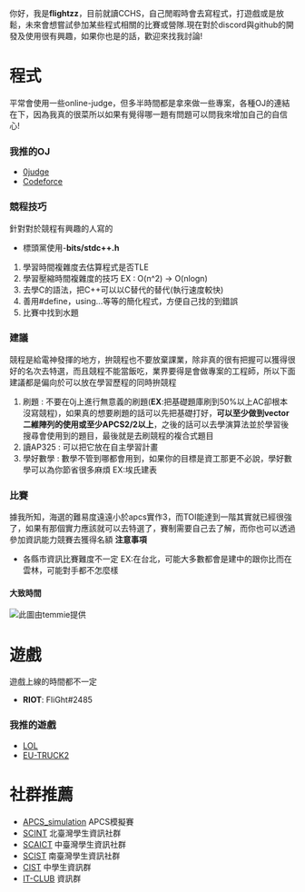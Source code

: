
你好，我是**flightzz**，目前就讀CCHS，自己閒暇時會去寫程式，打遊戲或是放鬆，未來會想嘗試參加某些程式相關的比賽或營隊.現在對於discord與github的開發及使用很有興趣，如果你也是的話，歡迎來找我討論!
# 程式
平常會使用一些online-judge，但多半時間都是拿來做一些專案，各種OJ的連結在下，因為我真的很菜所以如果有覺得哪一題有問題可以問我來增加自己的自信心!

### 我推的OJ
* [0judge](https://zerojudge.tw/UserStatistic?id=250485)
* [Codeforce](https://codeforces.com/profile/flightzz)

### 競程技巧
針對對於競程有興趣的人寫的
* 標頭黨使用-**bits/stdc++.h**
1. 學習時間複雜度去估算程式是否TLE 
2. 學習壓縮時間複雜度的技巧 
    EX : O(n^2) -> O(nlogn)
3. 去學C的語法，把C++可以以C替代的替代(執行速度較快)
4. 善用#define，using...等等的簡化程式，方便自己找的到錯誤
5. 比賽中找到水題
### 建議
競程是給電神發揮的地方，拚競程也不要放棄課業，除非真的很有把握可以獲得很好的名次去特選，而且競程不能當飯吃，業界要得是會做專案的工程師，所以下面建議都是偏向於可以放在學習歷程的同時拚競程

1. 刷題 : 不要在0j上進行無意義的刷題(**EX**:把基礎題庫刷到50%以上AC卻根本沒寫競程)，如果真的想要刷題的話可以先把基礎打好，**可以至少做到vector二維陣列的使用或至少APCS2/2以上**，之後的話可以去學演算法並於學習後搜尋會使用到的題目，最後就是去刷競程的複合式題目
2. 讀AP325 : 可以把它放在自主學習計畫
3. 學好數學 : 數學不管到哪都會用到，如果你的目標是資工那更不必說，學好數學可以為你節省很多麻煩
EX:埃氏建表
### 比賽
據我所知，海選的難易度遠遠小於apcs實作3，而TOI能達到一階其實就已經很強了，如果有那個實力應該就可以去特選了，賽制需要自己去了解，而你也可以透過參加資訊能力競賽去獲得名額
 **注意事項**
* 各縣市資訊比賽難度不一定
    EX:在台北，可能大多數都會是建中的跟你比而在雲林，可能對手都不怎麼樣
#### 大致時間
![此圖由temmie提供](/img/contest.png)

# 遊戲 
遊戲上線的時間都不一定
* **RIOT**: FliGht#2485
### 我推的遊戲
* [LOL](https://www.googleadservices.com/pagead/aclk?sa=L&ai=DChcSEwjFiMLZ0Z2EAxXT2BYFHdTgD9UYABAAGgJ0bA&ase=2&gclid=CjwKCAiAlJKuBhAdEiwAnZb7lV5_YDgGYSKm6D2EKAmhkLnmUce7DiYbdppTUwL5mx1ITgqjxX-1phoCcM0QAvD_BwE&ohost=www.google.com&cid=CAESV-D2cSfjP8uNy3DYxKtR_aTrn7ijAU52xHAq9wrYSBvNvHQlUQXic7oln-BAeuamTpKS0c4ybdQxtc8-l5pk0Ar7vv4pjB7Kx8pwuG46K8mVMQ2wGRIZpQ&sig=AOD64_0pKPdx0y8pSjEz6EmzxaXd9PIYVA&q&nis=4&adurl&ved=2ahUKEwi2kLvZ0Z2EAxWrePUHHSbuBUwQ0Qx6BAgFEAE)
* [EU-TRUCK2](https://store.steampowered.com/app/227300/Euro_Truck_Simulator_2/)
# 社群推薦
* [APCS_simulation](https://discord.gg/ghe48J7ypF) APCS模擬賽
* [SCINT](https://scint.org/) 北臺灣學生資訊社群
* [SCAICT](https://scaict.org/) 中臺灣學生資訊社群
* [SCIST](https://scist.org/) 南臺灣學生資訊社群
* [CIST](https://discord.gg/cisc) 中學生資訊群
* [IT-CLUB](https://github.com/HackerSir/ITClubAwesome) 資訊群
